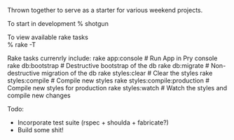 Thrown together to serve as a starter for various weekend projects.

To start in development
  % shotgun 
 
To view available rake tasks  
  % rake -T

Rake tasks currenrly include:
  rake app:console                # Run App in Pry console
  rake db:bootstrap               # Destructive bootstrap of the db
  rake db:migrate                 # Non-destructive migration of the db
  rake styles:clear               # Clear the styles
  rake styles:compile             # Compile new styles
  rake styles:compile:production  # Compile new styles for production
  rake styles:watch               # Watch the styles and compile new changes


Todo: 
  - Incorporate test suite (rspec + shoulda + fabricate?)
  - Build some shit!